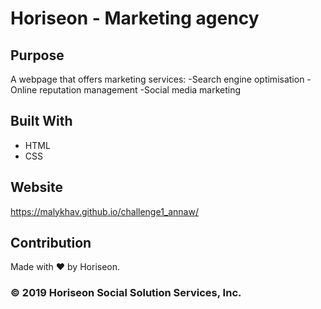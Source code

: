 # Horiseon - Marketing agency
## Purpose
A webpage that offers marketing services:
-Search engine optimisation
-Online reputation management
-Social media marketing

## Built With
* HTML
* CSS

## Website
https://malykhav.github.io/challenge1_annaw/

## Contribution
Made with ❤️ by Horiseon.

### © 2019 Horiseon Social Solution Services, Inc.
